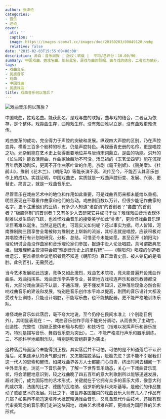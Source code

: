 ```yaml
---
author: 张泽伦
categories:
- 音乐
- 评论
cover:
  alt: ''
  caption: ''
  image: https://images.soomal.cc/images/doc/20150203/00049128.webp
  relative: false
date: '2015-02-03T15:55:09+08:00'
description: 源自：音乐周报 | 版权：转载 |  平均/总评分：10.00/90
summary: 中国戏曲，姓戏名曲。能获此名，是戏与曲的联姻，曲与戏的结合，二者互为依存，是个整体。戏靠曲生存，曲赖戏生辉。没有戏曲难以立足，没有曲戏更难流传。戏曲变革的成功，完全得力于声腔的突破和发展。纵观四大声腔的区别，乃在声腔变异。横看三百多个剧种的标志，仍是声腔特色。再视垂青史册的名伶，更是唱腔之功……
tags:
- 戏曲音乐
- 民族音乐
- 戏曲
- 中国戏曲
- 民族戏曲
title: 戏曲音乐何以落后？
---
```


![戏曲音乐何以落后？](https://images.soomal.cc/images/doc/20150203/00049128.webp)





中国戏曲，姓戏名曲。能获此名，是戏与曲的联姻，曲与戏的结合，二者互为依存，是个整体。戏靠曲生存，曲赖戏生辉。没有戏曲难以立足，没有曲戏更难流传。

戏曲变革的成功，完全得力于声腔的突破和发展。纵观四大声腔的区别，乃在声腔变异。横看三百多个剧种的标志，仍是声腔特色。再视垂青史册的名伶，更是唱腔之功。元杂剧能在艺术史上获得重要地位并与唐诗宋词鼎立，是曲的功能。洪升的《长生殿》能救活昆曲，作曲家徐麟功不可没。汤显祖的《玉茗堂四梦》能在沉寂百年后轰动剧坛，更离不开作曲家叶堂的作用。京剧《霸王别姬》、《铡美案》、《杜鹃山》，豫剧《花木兰》、《朝阳沟》等能长演不衰、流传至今，不能否认其音乐创作上的成功。实践证明，中国戏曲史，实质就是一戏曲声腔衍变、发展、兴衰、更替史。简言之，就是一戏曲音乐史。

尽管音乐在戏曲艺术中的地位和作用如此重要，可是戏曲界历来都未能给以重视。明显表现在不尊重作曲家和他们的劳动。戏曲剧目数以万计，但很少能记作曲家的名字，更不注重他们的业绩，有多少人知道“诸宫调”的首创者？“套曲”的首创者？“板腔体制”的首创者？又有多少人去研究它并成书于世？难怪戏曲音乐表现体制难以发生质的飞跃，也难怪戏曲音乐的接受美学如此“朴素”，更难怪戏曲音乐理论巨著难以诞生。当然这是历史，可现实又如何呢？还以事实为据。尽人皆知，河南豫剧院三团享誉全耄被称为豫剧史上崭新的流派，其标志就是唱腔。应该积极对其唱腔进行有计划地研究、分析、总结。可惜至今未能如愿。甚至召开《朝阳沟》理论研讨会竟没作曲家和音乐理论家们参加，报道中没人论及唱腔。真可谓数典忘祖。很难理解主管领导会把“豫剧音乐史上的里程碑”――《朝阳沟》唱腔的创造者给遗忘，更难相信会议组织者竟不知道《朝阳沟》真正垂青史册、被人铭记的是唱腔。此例百引，无需赘述。

当今艺术发展如此迅速，竞争又如此激烈，戏曲艺术院校，竞未能普遍开设戏曲作曲系、戏曲指挥系、戏曲音乐学系等专业，甚至地方戏校连声乐和器乐教师都没有，大部分戏曲演员不认谱，不通乐理，更不懂发声知识，这种落后现象必然会影响戏曲音乐的建设和发展。特别是音乐创作水平难以提高，剧团的音乐设计大都没受过专业训练，只能设计唱腔，不能写乐曲，也不能搞配器，更不能严格地训练乐队。

难怪戏曲音乐如此落后，毫不夸大地说，至今仍停在民间水准上（个别剧目例外）。其明显表现在：一、戏曲音乐创作手段不能充分调动，从而丧失了主动性、创造性、完整性（指缺乏整体布局与构思）和技巧性（指难以发挥声乐和器乐技巧，特别是描写音乐、舞蹈音乐更为突出）。二、不能严格进行声乐和器乐训练。三、不能科学地编制乐队，特别是吹管组群更为突出。

这种落后局面迄今未能得到正视。其实落后并不可怕，可怕的是不知道落后不认识落后，如果连承认的勇气都没有，又怎能摆脱落后，赶超先进？这不能不引起我们这一代人的思索和醒悟。如果戏曲界各方人士都能扪心自责，挤出时间去翻阅一下中外音乐史，浏览一下音乐美学，了解一下世界音乐动态，关心一下戏曲音乐现状，将会清醒地意识到，较之戏曲晚了四五百年的意大利歌剧所以能够迅速发展，超过我们，成为国际性的艺术形式，关键就在于它拥有众多的音乐大师，像意大利的威尔第、法国的比才、德国的瓦格纳、俄罗斯的柴科夫斯基等。是他们的作品推动了歌剧艺术的发展。对比之下，被世界各国推崇的戏曲音乐大师有几人？作品有几部？如果再不能迅速培养大批既精通戏曲音乐，又具备现代作曲技术，还赋有现代审美观念的音乐家们走进这块园地，戏曲艺术很难兴旺，更难成为国际性的艺术形式。